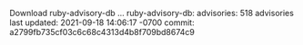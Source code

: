 Download ruby-advisory-db ...
ruby-advisory-db:
  advisories:	518 advisories
  last updated:	2021-09-18 14:06:17 -0700
  commit:	a2799fb735cf03c6c68c4313d4b8f709bd8674c9
